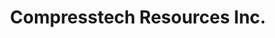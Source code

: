 ---
title: "Compresstech Resources Inc."
url: /malate/compresstech-resources-inc/
shop: wholesale
---